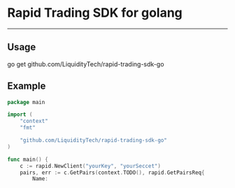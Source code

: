# Rapid Trading SDK for golang

---

## Usage

go get github.com/LiquidityTech/rapid-trading-sdk-go

## Example

```go
package main

import (
	"context"
	"fmt"

	"github.com/LiquidityTech/rapid-trading-sdk-go"
)

func main() {
	c := rapid.NewClient("yourKey", "yourSeccet")
	pairs, err := c.GetPairs(context.TODO(), rapid.GetPairsReq{
		Name: